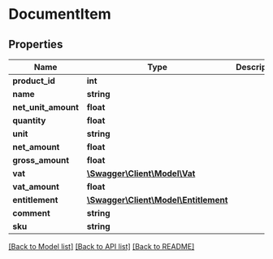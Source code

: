 # DocumentItem

## Properties
Name | Type | Description | Notes
------------ | ------------- | ------------- | -------------
**product_id** | **int** |  | [optional] 
**name** | **string** |  | [optional] 
**net_unit_amount** | **float** |  | [optional] 
**quantity** | **float** |  | [optional] 
**unit** | **string** |  | [optional] 
**net_amount** | **float** |  | [optional] 
**gross_amount** | **float** |  | [optional] 
**vat** | [**\Swagger\Client\Model\Vat**](Vat.md) |  | [optional] 
**vat_amount** | **float** |  | [optional] 
**entitlement** | [**\Swagger\Client\Model\Entitlement**](Entitlement.md) |  | [optional] 
**comment** | **string** |  | [optional] 
**sku** | **string** |  | [optional] 

[[Back to Model list]](../../README.md#documentation-for-models) [[Back to API list]](../../README.md#documentation-for-api-endpoints) [[Back to README]](../../README.md)

